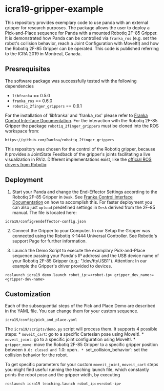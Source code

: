 # icra19-gripper-example
This repository provides exemplary code to use panda with an external gripper for research purposes. The package allows the user to deploy a Pick-and-Place sequence for Panda with a mounted Robotiq 2F-85 Gripper.
It is demonstrated how Panda can be controlled via `franka_ros`
(e.g. set the robot's collision behavior, reach a Joint Configuration with MoveIt!) and how the Robotiq 2F-85 Gripper can be operated. This code is published referring to the ICRA 2019 in Montreal, Canada. 

## Presrequisites
The software package was successfully tested with the following dependencies
- `libfranka` == 0.5.0
- `franka_ros` == 0.6.0
- `robotiq_2finger_grippers` == 0.9.1

For the installation of 'libfranka' and 'franka_ros' please refer to [Franka Control Interface Documentation](https://frankaemika.github.io/docs/overview.html). For the interaction with the Robotiq 2F-85 Gripper the package `robotiq_2finger_grippers` must be cloned into the ROS workspace from:

```
https://github.com/Danfoa/robotiq_2finger_grippers
```

This repository was chosen for the control of the Robotiq gripper, because it provides a JointState Feedback of the gripper's joints facilitating a live visualization in RViz. Different implementations exist, like the [official ROS drivers from Robotiq](https://github.com/ros-industrial/robotiq)


## Deployment
 1. Start your Panda and change the End-Effector Settings according to the Robotiq 2F-85 Gripper in `Desk`. See [Franka Control Interface Documentation](https://frankaemika.github.io/docs/overview.html) on how to accomplish this. For faster deployment you can also just `upload` predefined settings in `Desk` derived from the 2F-85 manual. The file is located here:

```
icra19/config/endeffector-config.json
```

 2. Connect the Gripper to your Computer. In our Setup the Gripper was connected using the Robotiq K-1444 Universal Controller. See Robotiq's support Page for further information.

 3. Launch the Demo Script to execute the examplary Pick-and-Place sequence passing your Panda's IP addressi and the USB device name of your Robotiq 2F-85 Gripper (e.g.: "/dev/ttyUSB1"). Attention: In our example the Gripper's driver provided to devices.

```
roslaunch icra19 demo.launch robot_ip:=<robot-ip> gripper_dev_name:=<gripper-dev-name>
```

## Customization
Each of the subsequential steps of the Pick and Place Demo are described in the YAML file. You can change them for your custom sequence.

```
icra19/config/pick_and_place.yaml
```

The `icra19/scripts/demo.py` script will process them. It supports 4 possible steps:
    * `moveit_cart`: go to a specific Cartesian pose using MoveIt!.
    * `moveit_joint`: go to a specific joint configuration using MoveIt!.
    * `gripper_move`: move the Robotiq 2F-85 Gripper to a specific gripper position between `0.0: closed and `1.0: open`.
    * `set_collision_behavior`: set the collision behavior for the robot.

To get specific parameters for your custom `moveit_joint`, `moveit_cart` steps you might find useful running the teaching launch file, which constantly prints the robot pose and the gripper width, by executing

```
roslaunch icra19 teaching.launch robot_ip:=<robot-ip>
```

